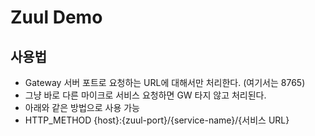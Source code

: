 # Zuul Demo

## 사용법
- Gateway 서버 포트로 요청하는 URL에 대해서만 처리한다. (여기서는 8765)
- 그냥 바로 다른 마이크로 서비스 요청하면 GW 타지 않고 처리된다.
- 아래와 같은 방법으로 사용 가능
- HTTP_METHOD {host}:{zuul-port}/{service-name}/{서비스 URL} 
